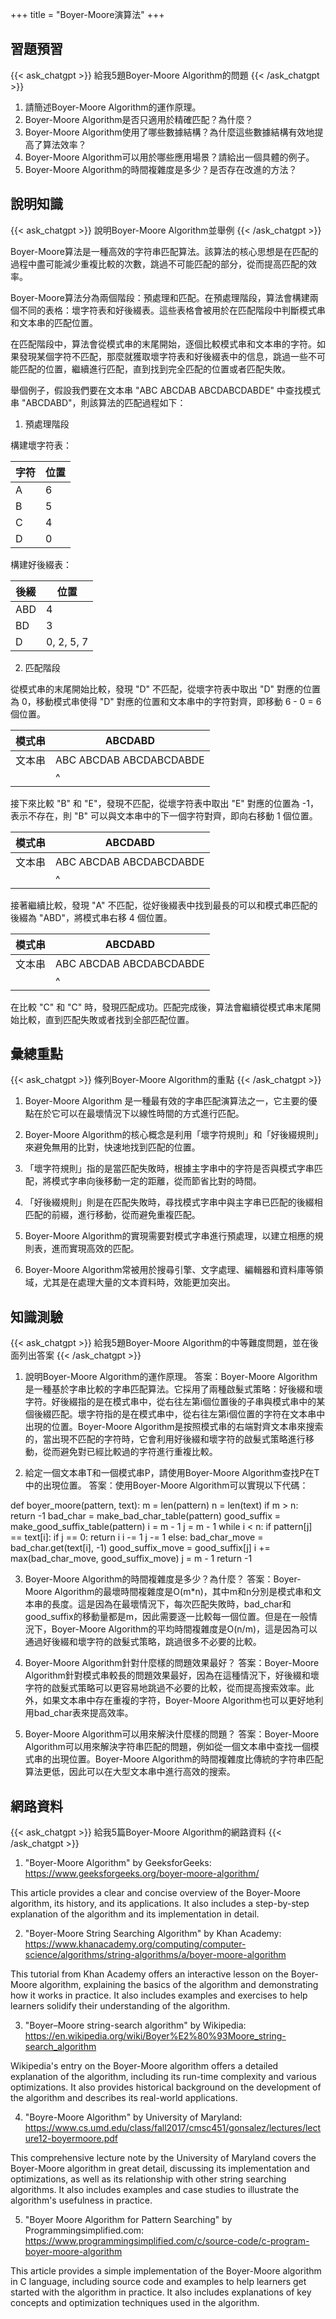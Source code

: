 +++
title = "Boyer-Moore演算法"
+++
## 習題預習
{{< ask_chatgpt >}}
給我5題Boyer-Moore Algorithm的問題
{{< /ask_chatgpt >}}



1. 請簡述Boyer-Moore Algorithm的運作原理。
2. Boyer-Moore Algorithm是否只適用於精確匹配？為什麼？ 
3. Boyer-Moore Algorithm使用了哪些數據結構？為什麼這些數據結構有效地提高了算法效率？ 
4. Boyer-Moore Algorithm可以用於哪些應用場景？請給出一個具體的例子。 
5. Boyer-Moore Algorithm的時間複雜度是多少？是否存在改進的方法？   

## 說明知識
{{< ask_chatgpt >}}
說明Boyer-Moore Algorithm並舉例
{{< /ask_chatgpt >}}



Boyer-Moore算法是一種高效的字符串匹配算法。該算法的核心思想是在匹配的過程中盡可能減少重複比較的次數，跳過不可能匹配的部分，從而提高匹配的效率。

Boyer-Moore算法分為兩個階段：預處理和匹配。在預處理階段，算法會構建兩個不同的表格：壞字符表和好後綴表。這些表格會被用於在匹配階段中判斷模式串和文本串的匹配位置。

在匹配階段中，算法會從模式串的末尾開始，逐個比較模式串和文本串的字符。如果發現某個字符不匹配，那麼就獲取壞字符表和好後綴表中的信息，跳過一些不可能匹配的位置，繼續進行匹配，直到找到完全匹配的位置或者匹配失敗。

舉個例子，假設我們要在文本串 "ABC ABCDAB ABCDABCDABDE" 中查找模式串 "ABCDABD"，則該算法的匹配過程如下：

1. 預處理階段

構建壞字符表：

| 字符 | 位置 | 
|----- |----- |
| A    | 6    | 
| B    | 5    | 
| C    | 4    | 
| D    | 0    | 

構建好後綴表：

| 後綴     | 位置           | 
|-------- |-------------- |
| ABD     | 4             |
| BD      | 3             |
| D       | 0, 2, 5, 7    | 

2. 匹配階段

從模式串的末尾開始比較，發現 "D" 不匹配，從壞字符表中取出 "D" 對應的位置為 0，移動模式串使得 "D" 對應的位置和文本串中的字符對齊，即移動 6 - 0 = 6 個位置。

| 模式串   | ABCDABD             | 
|-------- |----------------- |
| 文本串   | ABC ABCDAB ABCDABCDABDE  | 
|         |           ^     | 

接下來比較 "B" 和 "E"，發現不匹配，從壞字符表中取出 "E" 對應的位置為 -1，表示不存在，則 "B" 可以與文本串中的下一個字符對齊，即向右移動 1 個位置。

| 模式串   | ABCDABD             | 
|-------- |----------------- |
| 文本串   | ABC ABCDAB ABCDABCDABDE  | 
|         |            ^     | 

接著繼續比較，發現 "A" 不匹配，從好後綴表中找到最長的可以和模式串匹配的後綴為 "ABD"，將模式串右移 4 個位置。

| 模式串   | ABCDABD             | 
|-------- |----------------- |
| 文本串   | ABC ABCDAB ABCDABCDABDE  | 
|         |             ^    | 

在比較 "C" 和 "C" 時，發現匹配成功。匹配完成後，算法會繼續從模式串末尾開始比較，直到匹配失敗或者找到全部匹配位置。   

## 彙總重點
{{< ask_chatgpt >}}
條列Boyer-Moore Algorithm的重點
{{< /ask_chatgpt >}}



1. Boyer-Moore Algorithm 是一種最有效的字串匹配演算法之一，它主要的優點在於它可以在最壞情況下以線性時間的方式進行匹配。

2. Boyer-Moore Algorithm的核心概念是利用「壞字符規則」和「好後綴規則」來避免無用的比對，快速地找到匹配的位置。

3. 「壞字符規則」指的是當匹配失敗時，根據主字串中的字符是否與模式字串匹配，將模式字串向後移動一定的距離，從而節省比對的時間。

4. 「好後綴規則」則是在匹配失敗時，尋找模式字串中與主字串已匹配的後綴相匹配的前綴，進行移動，從而避免重複匹配。

5. Boyer-Moore Algorithm的實現需要對模式字串進行預處理，以建立相應的規則表，進而實現高效的匹配。

6. Boyer-Moore Algorithm常被用於搜尋引擎、文字處理、編輯器和資料庫等領域，尤其是在處理大量的文本資料時，效能更加突出。   

## 知識測驗
{{< ask_chatgpt >}}
給我5題Boyer-Moore Algorithm的中等難度問題，並在後面列出答案
{{< /ask_chatgpt >}}



1. 說明Boyer-Moore Algorithm的運作原理。
答案：Boyer-Moore Algorithm是一種基於字串比較的字串匹配算法。它採用了兩種啟髮式策略：好後綴和壞字符。好後綴指的是在模式串中，從右往左第i個位置後的子串與模式串中的某個後綴匹配。壞字符指的是在模式串中，從右往左第i個位置的字符在文本串中出現的位置。Boyer-Moore Algorithm是按照模式串的右端對齊文本串來搜索的，當出現不匹配的字符時，它會利用好後綴和壞字符的啟髮式策略進行移動，從而避免對已經比較過的字符進行重複比較。

2. 給定一個文本串T和一個模式串P，請使用Boyer-Moore Algorithm查找P在T中的出現位置。
答案：使用Boyer-Moore Algorithm可以實現以下代碼：

def boyer_moore(pattern, text):
    m = len(pattern)
    n = len(text)
    if m > n:
        return -1
    bad_char = make_bad_char_table(pattern)
    good_suffix = make_good_suffix_table(pattern)
    i = m - 1
    j = m - 1
    while i < n:
        if pattern[j] == text[i]:
            if j == 0:
                return i
            i -= 1
            j -= 1
        else:
            bad_char_move = bad_char.get(text[i], -1)
            good_suffix_move = good_suffix[j]
            i += max(bad_char_move, good_suffix_move)
            j = m - 1
    return -1

3. Boyer-Moore Algorithm的時間複雜度是多少？為什麼？
答案：Boyer-Moore Algorithm的最壞時間複雜度是O(m*n)，其中m和n分別是模式串和文本串的長度。這是因為在最壞情況下，每次匹配失敗時，bad_char和good_suffix的移動量都是m，因此需要逐一比較每一個位置。但是在一般情況下，Boyer-Moore Algorithm的平均時間複雜度是O(n/m)，這是因為可以通過好後綴和壞字符的啟髮式策略，跳過很多不必要的比較。

4. Boyer-Moore Algorithm針對什麼樣的問題效果最好？
答案：Boyer-Moore Algorithm針對模式串較長的問題效果最好，因為在這種情況下，好後綴和壞字符的啟髮式策略可以更容易地跳過不必要的比較，從而提高搜索效率。此外，如果文本串中存在重複的字符，Boyer-Moore Algorithm也可以更好地利用bad_char表來提高效率。

5. Boyer-Moore Algorithm可以用來解決什麼樣的問題？
答案：Boyer-Moore Algorithm可以用來解決字符串匹配的問題，例如從一個文本串中查找一個模式串的出現位置。Boyer-Moore Algorithm的時間複雜度比傳統的字符串匹配算法更低，因此可以在大型文本串中進行高效的搜索。   

## 網路資料
{{< ask_chatgpt >}}
給我5篇Boyer-Moore Algorithm的網路資料
{{< /ask_chatgpt >}}



1. "Boyer-Moore Algorithm" by GeeksforGeeks: 
https://www.geeksforgeeks.org/boyer-moore-algorithm/

This article provides a clear and concise overview of the Boyer-Moore algorithm, its history, and its applications. It also includes a step-by-step explanation of the algorithm and its implementation in detail.

2. "Boyer-Moore String Searching Algorithm" by Khan Academy: 
https://www.khanacademy.org/computing/computer-science/algorithms/string-algorithms/a/boyer-moore-algorithm

This tutorial from Khan Academy offers an interactive lesson on the Boyer-Moore algorithm, explaining the basics of the algorithm and demonstrating how it works in practice. It also includes examples and exercises to help learners solidify their understanding of the algorithm.

3. "Boyer–Moore string-search algorithm" by Wikipedia: 
https://en.wikipedia.org/wiki/Boyer%E2%80%93Moore_string-search_algorithm

Wikipedia's entry on the Boyer-Moore algorithm offers a detailed explanation of the algorithm, including its run-time complexity and various optimizations. It also provides historical background on the development of the algorithm and describes its real-world applications.

4. "Boyre-Moore Algorithm" by University of Maryland: 
https://www.cs.umd.edu/class/fall2017/cmsc451/gonsalez/lectures/lecture12-boyermoore.pdf

This comprehensive lecture note by the University of Maryland covers the Boyer-Moore algorithm in great detail, discussing its implementation and optimizations, as well as its relationship with other string searching algorithms. It also includes examples and case studies to illustrate the algorithm's usefulness in practice.

5. "Boyer Moore Algorithm for Pattern Searching" by Programmingsimplified.com: 
https://www.programmingsimplified.com/c/source-code/c-program-boyer-moore-algorithm

This article provides a simple implementation of the Boyer-Moore algorithm in C language, including source code and examples to help learners get started with the algorithm in practice. It also includes explanations of key concepts and optimization techniques used in the algorithm.   

